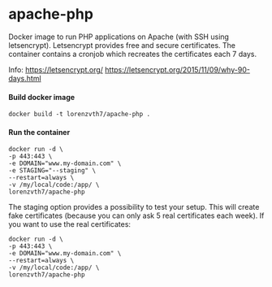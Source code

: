 # apache-php
Docker image to run PHP applications on Apache (with SSH using letsencrypt). 
Letsencrypt provides free and secure certificates.
The container contains a cronjob which recreates the certificates each 7 days.

Info:
https://letsencrypt.org/
https://letsencrypt.org/2015/11/09/why-90-days.html

#### Build docker image
```
docker build -t lorenzvth7/apache-php .
```

#### Run the container
```
docker run -d \
-p 443:443 \
-e DOMAIN="www.my-domain.com" \
-e STAGING="--staging" \
--restart=always \
-v /my/local/code:/app/ \
lorenzvth7/apache-php
```

The staging option provides a possibility to test your setup. This will create fake certificates (because you can only ask 5 real certificates each week).
If you want to use the real certificates:

```
docker run -d \
-p 443:443 \
-e DOMAIN="www.my-domain.com" \
--restart=always \
-v /my/local/code:/app/ \
lorenzvth7/apache-php
```
